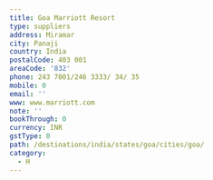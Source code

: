 ```yaml
---
title: Goa Marriott Resort
type: suppliers
address: Miramar
city: Panaji
country: India
postalCode: 403 001
areaCode: '832'
phone: 243 7001/246 3333/ 34/ 35
mobile: 0
email: ''
www: www.marriott.com
note: ''
bookThrough: 0
currency: INR
gstType: 0
path: /destinations/india/states/goa/cities/goa/
category:
  - H
---
```


